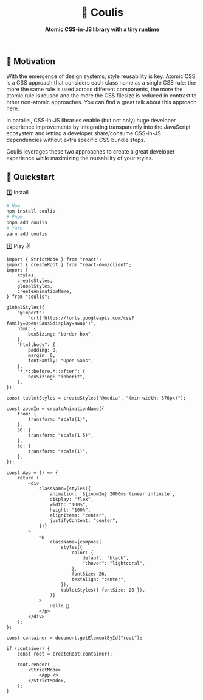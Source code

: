 <div align="center">
    <h1>🍩 Coulis</h1>
    <strong>Atomic CSS-in-JS library with a tiny runtime</strong>
</div>
<br>
<br>

## 🤔 Motivation

With the emergence of design systems, style reusability is key. Atomic CSS is a CSS approach that considers each class name as a single CSS rule: the more the same rule is used across different components, the more the atomic rule is reused and the more the CSS filesize is reduced in contrast to other non-atomic approaches. You can find a great talk about this approach [here](https://www.youtube.com/watch?v=tFFn39lLO-U).

In parallel, CSS-in-JS libraries enable (but not only) huge developer experience improvements by integrating transparently into the JavaScript ecosystem and letting a developer share/consume CSS-in-JS dependencies without extra specific CSS bundle steps.

Coulis leverages these two approaches to create a great developer experience while maximizing the reusability of your styles.

## 🚀 Quickstart

1️⃣ Install

```bash
# Npm
npm install coulis
# Pnpm
pnpm add coulis
# Yarn
yarn add coulis
```

2️⃣ Play ✌️

```tsx
import { StrictMode } from "react";
import { createRoot } from "react-dom/client";
import {
	styles,
	createStyles,
	globalStyles,
	createAnimationName,
} from "coulis";

globalStyles({
	"@import":
		"url('https://fonts.googleapis.com/css?family=Open+Sans&display=swap')",
	html: {
		boxSizing: "border-box",
	},
	"html,body": {
		padding: 0,
		margin: 0,
		fontFamily: "Open Sans",
	},
	"*,*::before,*::after": {
		boxSizing: "inherit",
	},
});

const tabletStyles = createStyles("@media", "(min-width: 576px)");

const zoomIn = createAnimationName({
	from: {
		transform: "scale(1)",
	},
	50: {
		transform: "scale(1.5)",
	},
	to: {
		transform: "scale(1)",
	},
});

const App = () => {
	return (
		<div
			className={styles({
				animation: `${zoomIn} 2000ms linear infinite`,
				display: "flex",
				width: "100%",
				height: "100%",
				alignItems: "center",
				justifyContent: "center",
			})}
		>
			<p
				className={compose(
					styles({
						color: {
							default: "black",
							":hover": "lightcoral",
						},
						fontSize: 26,
						textAlign: "center",
					}),
					tabletStyles({ fontSize: 20 }),
				)}
			>
				Hello 🤗
			</p>
		</div>
	);
};

const container = document.getElementById("root");

if (container) {
	const root = createRoot(container);

	root.render(
		<StrictMode>
			<App />
		</StrictMode>,
	);
}
```
